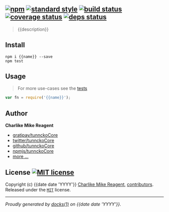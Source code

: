 ## [![npm][npmjs-img]][npmjs-url] [![standard style][standard-img]][standard-url] [![build status][travis-img]][travis-url] [![coverage status][coveralls-img]][coveralls-url] [![deps status][daviddm-img]][daviddm-url]

> {{description}}

## Install
```
npm i {{name}} --save
npm test
```


## Usage
> For more use-cases see the [tests](./test.js)

```js
var fn = require('{{name}}');
```


## Author
**Charlike Mike Reagent**
+ [gratipay/tunnckoCore][author-gratipay]
+ [twitter/tunnckoCore][author-twitter]
+ [github/tunnckoCore][author-github]
+ [npmjs/tunnckoCore][author-npmjs]
+ [more ...][contrib-more]


## License [![MIT license][license-img]][license-url]
Copyright (c) {{date date 'YYYY'}} [Charlike Mike Reagent][contrib-more], [contributors][contrib-graf].  
Released under the [`MIT`][license-url] license.


[npmjs-url]: http://npm.im/{{name}}
[npmjs-img]: https://img.shields.io/npm/v/{{name}}.svg?style=flat&label={{name}}

[coveralls-url]: https://coveralls.io/r/{{owner}}/{{name}}?branch=master
[coveralls-img]: https://img.shields.io/coveralls/{{owner}}/{{name}}.svg?style=flat

[license-url]: https://github.com/{{owner}}/{{name}}/blob/master/LICENSE.md
[license-img]: https://img.shields.io/badge/license-MIT-blue.svg?style=flat

[travis-url]: https://travis-ci.org/{{owner}}/{{name}}
[travis-img]: https://img.shields.io/travis/{{owner}}/{{name}}.svg?style=flat

[daviddm-url]: https://david-dm.org/{{owner}}/{{name}}
[daviddm-img]: https://img.shields.io/david/{{owner}}/{{name}}.svg?style=flat

[author-gratipay]: https://gratipay.com/tunnckoCore
[author-twitter]: https://twitter.com/tunnckoCore
[author-github]: https://github.com/tunnckoCore
[author-npmjs]: https://npmjs.org/~tunnckocore

[contrib-more]: http://j.mp/1stW47C
[contrib-graf]: https://github.com/{{owner}}/{{name}}/graphs/contributors

[standard-url]: https://github.com/feross/standard
[standard-img]: https://img.shields.io/badge/code%20style-standard-brightgreen.svg?style=flat

***

_Proudly generated by [docks(1)](https://github.com/tunnckoCore/docks) on {{date date 'YYYY'}}._